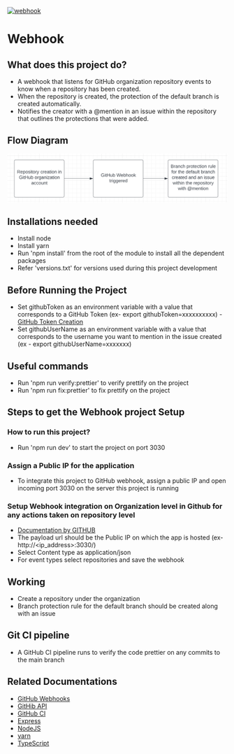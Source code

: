 [![webhook](https://github.com/WebhookSupport/webhook/actions/workflows/workflow.yml/badge.svg)](https://github.com/WebhookSupport/webhook/actions/workflows/workflow.yml)

# Webhook

## What does this project do?

- A webhook that listens for GitHub organization repository events to know when a repository has been created.
- When the repository is created, the protection of the default branch is created automatically.
- Notifies the creator with a @mention in an issue within the repository that outlines the protections that were added.

## Flow Diagram

![Flow Diagram](assets/flowDiagram.png)

## Installations needed

- Install node
- Install yarn
- Run 'npm install' from the root of the module to install all the dependent packages
- Refer 'versions.txt' for versions used during this project development

## Before Running the Project

- Set githubToken as an environment variable with a value that corresponds to a GitHub Token (ex- export githubToken=xxxxxxxxxx) - [GitHub Token Creation](https://docs.github.com/en/authentication/keeping-your-account-and-data-secure/creating-a-personal-access-token)
- Set githubUserName as an environment variable with a value that corresponds to the username you want to mention in the issue created (ex - export githubUserName=xxxxxxx)

## Useful commands

- Run 'npm run verify:prettier' to verify prettify on the project
- Run 'npm run fix:prettier' to fix prettify on the project

## Steps to get the Webhook project Setup

### How to run this project?

- Run 'npm run dev' to start the project on port 3030

### Assign a Public IP for the application

- To integrate this project to GitHub webhook, assign a public IP and open incoming port 3030 on the server this project is running

### Setup Webhook integration on Organization level in Github for any actions taken on repository level

- [Documentation by GITHUB](https://docs.github.com/en/developers/webhooks-and-events/webhooks/creating-webhooks)
- The payload url should be the Public IP on which the app is hosted (ex- http://<ip_address>:3030/)
- Select Content type as application/json
- For event types select repositories and save the webhook

## Working

- Create a repository under the organization
- Branch protection rule for the default branch should be created along with an issue

## Git CI pipeline

- A GitHub CI pipeline runs to verify the code prettier on any commits to the main branch

## Related Documentations

- [GitHub Webhooks](https://docs.github.com/en/developers/webhooks-and-events/webhooks/about-webhooks)
- [GitHib API](https://docs.github.com/en/rest)
- [GitHub CI](https://docs.github.com/en/actions)
- [Express](https://expressjs.com/)
- [NodeJS](https://nodejs.org/en/)
- [yarn](https://yarnpkg.com/)
- [TypeScript](https://www.typescriptlang.org/)
